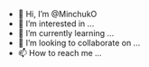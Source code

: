 - 👋 Hi, I’m @MinchukO
- 👀 I’m interested in ...
- 🌱 I’m currently learning ...
- 💞️ I’m looking to collaborate on ...
- 📫 How to reach me ...

<!---
MinchukO/MinchukO is a ✨ special ✨ repository because its `README.md` (this file) appears on your GitHub profile.
You can click the Preview link to take a look at your changes.
--->
